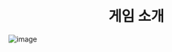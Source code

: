 <div align="center">
    <h1>
      게임 소개 
    </h1>
</div>



![image](https://github.com/user-attachments/assets/7026bcea-6567-4fad-a0ee-f9862ded87a7)
